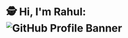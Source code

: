 # 🕵 Hi, I'm Rahul: ![GitHub Profile Banner](https://avatars.githubusercontent.com/u/76610820?v=4)


